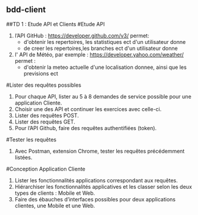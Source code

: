 ## bdd-client

##TD 1 : Etude API et Clients
#Etude API

1. l’API GitHub : https://developer.github.com/v3/ permet:
	- d'obtenir les repertoires, les statistiques ect d'un utilisateur donne
	- de creer les repertoires,les branches ect d'un utilisateur donne
2. l' API de Météo, par exemple : https://developer.yahoo.com/weather/ permet :
	- d'obtenir la meteo actuelle d'une localisation donnee, ainsi que les previsions ect 

#Lister des requêtes possibles

1. Pour chaque API, lister au 5 à 8 demandes de service possible pour une application Cliente.
2. Choisir une des API et continuer les exercices avec celle-ci.
3. Lister des requêtes POST.
4. Lister des requêtes GET.
5. Pour l’API Github, faire des requêtes authentifiées (token).

#Tester les requêtes

1. Avec Postman, extension Chrome, tester les requêtes précédemment listées.

#Conception Application Cliente
1. Lister les fonctionnalités applications correspondant aux requêtes.
2. Hiérarchiser les fonctionnalités applicatives et les classer selon les deux types de clients : Mobile et Web.
3. Faire des ébauches d’interfaces possibles pour deux applications clientes, une Mobile et une Web.
